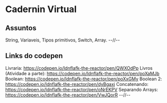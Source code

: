 # Cadernin Virtual
## Assuntos
String, Variaveis, Tipos primitivos, Switch, Array.
--//--
## Links do codepen
Livraria:
https://codepen.io/ldnflafk-the-reactor/pen/QWXOdPp
Livros (Atividade a parte): 
https://codepen.io/ldnflafk-the-reactor/pen/poXaMJb
Boolean:
https://codepen.io/ldnflafk-the-reactor/pen/poXxGMy
Boolean 2:
https://codepen.io/ldnflafk-the-reactor/pen/dyBgaxj
Concatenando:
https://codepen.io/ldnflafk-the-reactor/pen/oNrEKPV
Separando Arrays:
https://codepen.io/ldnflafk-the-reactor/pen/VwJQorR
--//--
